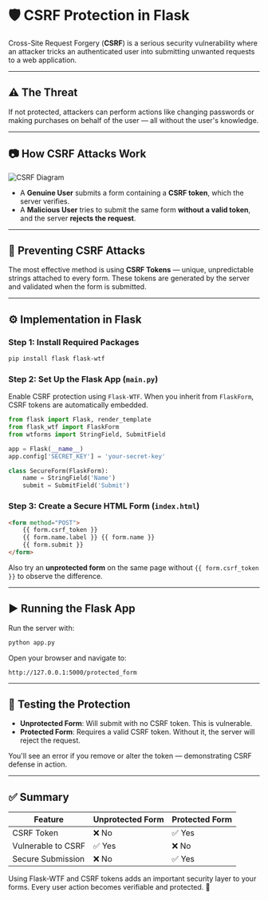 
# 🛡️ CSRF Protection in Flask

Cross-Site Request Forgery (**CSRF**) is a serious security vulnerability where an attacker tricks an authenticated user into submitting unwanted requests to a web application.

---

## ⚠️ The Threat

If not protected, attackers can perform actions like changing passwords or making purchases on behalf of the user — all without the user's knowledge.

---

## 📷 How CSRF Attacks Work

![CSRF Diagram](csrf_protection_diagram.png)

- A **Genuine User** submits a form containing a **CSRF token**, which the server verifies.
- A **Malicious User** tries to submit the same form **without a valid token**, and the server **rejects the request**.

---

## 🔐 Preventing CSRF Attacks

The most effective method is using **CSRF Tokens** — unique, unpredictable strings attached to every form. These tokens are generated by the server and validated when the form is submitted.

---

## ⚙️ Implementation in Flask

### Step 1: Install Required Packages

```bash
pip install flask flask-wtf
```

### Step 2: Set Up the Flask App (`main.py`)

Enable CSRF protection using `Flask-WTF`. When you inherit from `FlaskForm`, CSRF tokens are automatically embedded.

```python
from flask import Flask, render_template
from flask_wtf import FlaskForm
from wtforms import StringField, SubmitField

app = Flask(__name__)
app.config['SECRET_KEY'] = 'your-secret-key'

class SecureForm(FlaskForm):
    name = StringField('Name')
    submit = SubmitField('Submit')
```

### Step 3: Create a Secure HTML Form (`index.html`)

```html
<form method="POST">
    {{ form.csrf_token }}
    {{ form.name.label }} {{ form.name }}
    {{ form.submit }}
</form>
```

Also try an **unprotected form** on the same page without `{{ form.csrf_token }}` to observe the difference.

---

## ▶️ Running the Flask App

Run the server with:
```bash
python app.py
```

Open your browser and navigate to:
```
http://127.0.0.1:5000/protected_form
```

---

## 🧪 Testing the Protection

- **Unprotected Form**: Will submit with no CSRF token. This is vulnerable.
- **Protected Form**: Requires a valid CSRF token. Without it, the server will reject the request.

You'll see an error if you remove or alter the token — demonstrating CSRF defense in action.

---

## ✅ Summary

| Feature           | Unprotected Form | Protected Form |
|-------------------|------------------|----------------|
| CSRF Token        | ❌ No            | ✅ Yes         |
| Vulnerable to CSRF| ✅ Yes           | ❌ No          |
| Secure Submission | ❌ No            | ✅ Yes         |

Using Flask-WTF and CSRF tokens adds an important security layer to your forms. Every user action becomes verifiable and protected. 🔐
